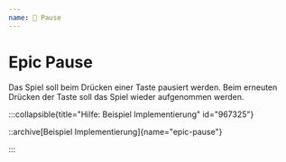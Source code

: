 ```yaml
---
name: 🥉 Pause 
---
```


# Epic Pause

Das Spiel soll beim Drücken einer Taste pausiert werden. Beim erneuten Drücken der Taste soll das Spiel wieder aufgenommen werden.

:::collapsible{title="Hilfe: Beispiel Implementierung" id="967325"}

::archive[Beispiel Implementierung]{name="epic-pause"}

:::